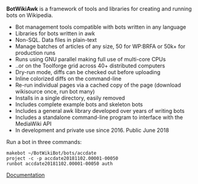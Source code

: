 **BotWikiAwk** is a framework of tools and libraries for creating and running bots on Wikipedia.

* Bot management tools compatible with bots written in any language
* Libraries for bots written in awk
* Non-SQL. Data files in plain-text
* Manage batches of articles of any size, 50 for WP:BRFA or 50k+ for production runs
* Runs using GNU parallel making full use of multi-core CPUs
* ..or on the Toolforge grid across 40+ distributed computers
* Dry-run mode, diffs can be checked out before uploading 
* Inline colorized diffs on the command-line 
* Re-run individual pages via a cached copy of the page (download wikisource once, run bot many)
* Installs in a single directory, easily removed
* Includes complete example bots and skeleton bots 
* Includes a general awk library developed over years of writing bots 
* Includes a standalone command-line program to interface with the MediaWiki API
* In development and private use since 2016. Public June 2018

Run a bot in three commands:

	makebot ~/BotWikiBot/bots/accdate
	project -c -p accdate20181102.00001-00050
	runbot accdate20181102.00001-00050 auth

[Documentation](https://en.wikipedia.org/wiki/User:GreenC/BotWikiAwk)
